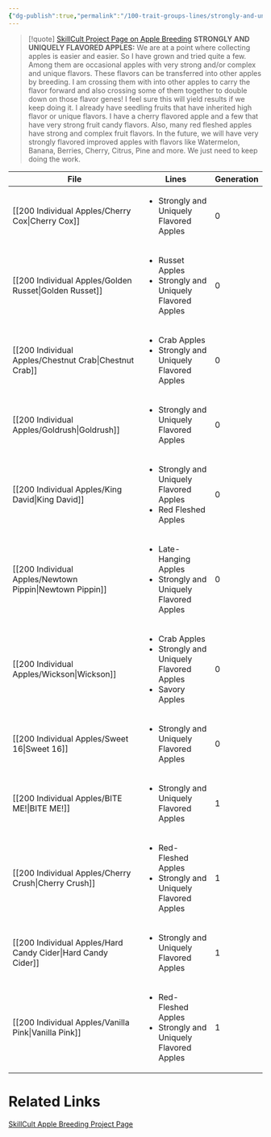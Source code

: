 ```yaml
---
{"dg-publish":true,"permalink":"/100-trait-groups-lines/strongly-and-uniquely-flavored-apples/"}
---
```




>[!quote] [SkillCult Project Page on Apple Breeding](https://skillcult.com/applebreeding) 
>**STRONGLY AND UNIQUELY FLAVORED APPLES:** 
>We are at a point where collecting apples is easier and easier. So I have grown and tried quite a few. Among them are occasional apples with very strong and/or complex and unique flavors. These flavors can be transferred into other apples by breeding. I am crossing them with into other apples to carry the flavor forward and also crossing some of them together to double down on those flavor genes! I feel sure this will yield results if we keep doing it. I already have seedling fruits that have inherited high flavor or unique flavors. I have a cherry flavored apple and a few that have very strong fruit candy flavors. Also, many red fleshed apples have strong and complex fruit flavors. In the future, we will have very strongly flavored improved apples with flavors like Watermelon, Banana, Berries, Cherry, Citrus, Pine and more. We just need to keep doing the work.

| File                                                            | Lines                                                                                             | Generation |
| --------------------------------------------------------------- | ------------------------------------------------------------------------------------------------- | ---------- |
| [[200 Individual Apples/Cherry Cox\|Cherry Cox]]             | <ul><li>Strongly and Uniquely Flavored Apples</li></ul>                                           | 0          |
| [[200 Individual Apples/Golden Russet\|Golden Russet]]       | <ul><li>Russet Apples</li><li>Strongly and Uniquely Flavored Apples</li></ul>                     | 0          |
| [[200 Individual Apples/Chestnut Crab\|Chestnut Crab]]       | <ul><li>Crab Apples</li><li>Strongly and Uniquely Flavored Apples</li></ul>                       | 0          |
| [[200 Individual Apples/Goldrush\|Goldrush]]                 | <ul><li>Strongly and Uniquely Flavored Apples</li></ul>                                           | 0          |
| [[200 Individual Apples/King David\|King David]]             | <ul><li>Strongly and Uniquely Flavored Apples</li><li>Red Fleshed Apples</li></ul>                | 0          |
| [[200 Individual Apples/Newtown Pippin\|Newtown Pippin]]     | <ul><li>Late-Hanging Apples</li><li>Strongly and Uniquely Flavored Apples</li></ul>               | 0          |
| [[200 Individual Apples/Wickson\|Wickson]]                   | <ul><li>Crab Apples</li><li>Strongly and Uniquely Flavored Apples</li><li>Savory Apples</li></ul> | 0          |
| [[200 Individual Apples/Sweet 16\|Sweet 16]]                 | <ul><li>Strongly and Uniquely Flavored Apples</li></ul>                                           | 0          |
| [[200 Individual Apples/BITE ME!\|BITE ME!]]                 | <ul><li>Strongly and Uniquely Flavored Apples</li></ul>                                           | 1          |
| [[200 Individual Apples/Cherry Crush\|Cherry Crush]]         | <ul><li>Red-Fleshed Apples</li><li>Strongly and Uniquely Flavored Apples</li></ul>                | 1          |
| [[200 Individual Apples/Hard Candy Cider\|Hard Candy Cider]] | <ul><li>Strongly and Uniquely Flavored Apples</li></ul>                                           | 1          |
| [[200 Individual Apples/Vanilla Pink\|Vanilla Pink]]         | <ul><li>Red-Fleshed Apples</li><li>Strongly and Uniquely Flavored Apples</li></ul>                | 1          |


# Related Links
[SkillCult Apple Breeding Project Page](https://skillcult.com/applebreeding)